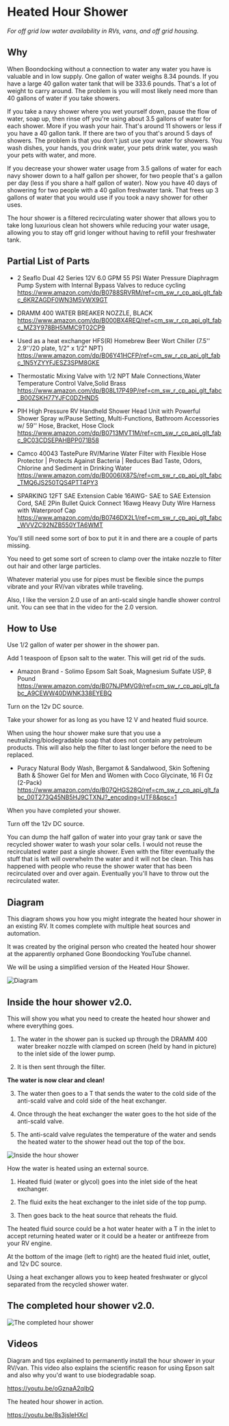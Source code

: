 # Heated Hour Shower
*For off grid low water availability in RVs, vans, and off grid housing.*

## Why

When Boondocking without a connection to water any water you have is valuable and in low supply. One gallon of water weighs 8.34 pounds. If you have a large 40 gallon water tank that will be 333.6 pounds. That's a lot of weight to carry around. The problem is you will most likely need more than 40 gallons of water if you take showers.

If you take a navy shower where you wet yourself down, pause the flow of water, soap up, then rinse off you're using about 3.5 gallons of water for each shower. More if you wash your hair. That's around 11 showers or less if you have a 40 gallon tank. If there are two of you that's around 5 days of showers. The problem is that you don't just use your water for showers. You wash dishes, your hands, you drink water, your pets drink water, you wash your pets with water, and more. 

If you decrease your shower water usage from 3.5 gallons of water for each navy shower down to a half gallon per shower, for two people that's a gallon per day (less if you share a half gallon of water). Now you have 40 days of showering for two people with a 40 gallon freshwater tank. That frees up 3 gallons of water that you would use if you took a navy shower for other uses. 

The hour shower is a filtered recirculating water shower that allows you to take long luxurious clean hot showers while reducing your water usage, allowing you to stay off grid longer without having to refill your freshwater tank.

## Partial List of Parts

- 2 Seaflo Dual 42 Series 12V 6.0 GPM 55 PSI Water Pressure Diaphragm Pump System with Internal Bypass Valves to reduce cycling https://www.amazon.com/dp/B0788SRVRM/ref=cm_sw_r_cp_api_glt_fabc_6KRZAGDF0WN3M5VWX9GT

- DRAMM 400 WATER BREAKER NOZZLE, BLACK https://www.amazon.com/dp/B000BX4REQ/ref=cm_sw_r_cp_api_glt_fabc_MZ3Y978BH5MMC9T02CP9

- Used as a heat exchanger
HFS(R) Homebrew Beer Wort Chiller (7.5'' 2.9''/20 plate, 1/2" x 1/2" NPT) https://www.amazon.com/dp/B06Y41HCFP/ref=cm_sw_r_cp_api_glt_fabc_1N5YZYYFJESZ3SPM8GKE

- Thermostatic Mixing Valve with 1/2 NPT Male Connections,Water Temperature Control Valve,Solid Brass https://www.amazon.com/dp/B08L17P49P/ref=cm_sw_r_cp_api_glt_fabc_B00ZSKH77YJFC0DZHND5

- PIH High Pressure RV Handheld Shower Head Unit with Powerful Shower Spray w/Pause Setting, Multi-Functions, Bathroom Accessories w/ 59'' Hose, Bracket, Hose Clock https://www.amazon.com/dp/B0713MVT1M/ref=cm_sw_r_cp_api_glt_fabc_9C03CDSEPAHBPP071B58

- Camco 40043 TastePure RV/Marine Water Filter with Flexible Hose Protector | Protects Against Bacteria | Reduces Bad Taste, Odors, Chlorine and Sediment in Drinking Water https://www.amazon.com/dp/B0006IX87S/ref=cm_sw_r_cp_api_glt_fabc_TMQ6JS250TQS4PTT4PY3

- SPARKING 12FT SAE Extension Cable 16AWG- SAE to SAE Extension Cord, SAE 2Pin Bullet Quick Connect 16awg Heavy Duty Wire Harness with Waterproof Cap https://www.amazon.com/dp/B0746DX2L1/ref=cm_sw_r_cp_api_glt_fabc_WVVZC92NZB550YTA6WMT

You’ll still need some sort of box to put it in and there are a couple of parts missing.

You need to get some sort of screen to clamp over the intake nozzle to filter out hair and other large particles.

Whatever material you use for pipes must be flexible since the pumps vibrate and your RV/van vibrates while traveling.

Also, I like the version 2.0 use of an anti-scald single handle shower control unit. You can see that in the video for the 2.0 version.

## How to Use
Use 1/2 gallon of water per shower in the shower pan. 

Add 1 teaspoon of Epson salt to the water. This will get rid of the suds.

- Amazon Brand - Solimo Epsom Salt Soak, Magnesium Sulfate USP, 8 Pound https://www.amazon.com/dp/B07NJPMVG9/ref=cm_sw_r_cp_api_glt_fabc_A9CEWW40DWNK338EYEBQ

Turn on the 12v DC source.

Take your shower for as long as you have 12 V and heated fluid source.

When using the hour shower make sure that you use a neutralizing/biodegradable soap that does not contain any petroleum products. This will also help the filter to last longer before the need to be replaced.

- Puracy Natural Body Wash, Bergamot & Sandalwood, Skin Softening Bath & Shower Gel for Men and Women with Coco Glycinate, 16 Fl Oz (2-Pack) https://www.amazon.com/dp/B07QHGS28Q/ref=cm_sw_r_cp_api_glt_fabc_00T273Q45NB5HJ9CTXNJ?_encoding=UTF8&psc=1

When you have completed your shower. 

Turn off the 12v DC source.

You can dump the half gallon of water into your gray tank or save the recycled shower water to wash your solar cells. I would not reuse the recirculated water past a single shower. Even with the filter eventually the stuff that is left will overwhelm the water and it will not be clean. This has happened with people who reuse the shower water that has been recirculated over and over again. Eventually you'll have to throw out the recirculated water. 

## Diagram 

This diagram shows you how you might integrate the heated hour shower in an existing RV. It comes complete with multiple heat sources and automation.

It was created by the original person who created the heated hour shower at the apparently orphaned Gone Boondocking YouTube channel. 

We will be using a simplified version of the Heated Hour Shower. 

![Diagram](A7B615CB-538B-41AF-A677-0B5768D0C8B9.jpeg)

## Inside the hour shower v2.0.

This will show you what you need to create the heated hour shower and where everything goes.

1. The water in the shower pan is sucked up through the DRAMM 400 water breaker nozzle with clamped on screen (held by hand in picture) to the inlet side of the lower pump.

2. It is then sent through the filter.

**The water is now clear and clean!**

3. The water then goes to a T that sends the water to the cold side of the anti-scald valve and cold side of the heat exchanger. 

4. Once through the heat exchanger the water goes to the hot side of the anti-scald valve.

5. The anti-scald valve regulates the temperature of the water and sends the heated water to the shower head out the top of the box.

![Inside the hour shower](5013F5AF-DA46-4F65-8549-1393459AF575.jpeg)

How the water is heated using an external source.

1. Heated fluid (water or glycol) goes into the inlet side of the heat exchanger.

2. The fluid exits the heat exchanger to the inlet side of the top pump.

3. Then goes back to the heat source that reheats the fluid.

The heated fluid source could be a hot water heater with a T in the inlet to accept returning heated water or it could be a heater or antifreeze from your RV engine.  

At the bottom of the image (left to right) are the heated fluid inlet, outlet, and 12v DC source.

Using a heat exchanger allows you to keep heated freshwater or glycol separated from the recycled shower water.

## The completed hour shower v2.0.

![The completed hour shower](2F406ACE-2E6C-457C-B7D5-1FF39E062F5E.jpeg)

## Videos 

Diagram and tips explained to permanently install the hour shower in your RV/van. This video also explains the scientific reason for using Epson salt and also why you'd want to use biodegradable soap.

https://youtu.be/oGznaA2qIbQ

The heated hour shower in action.

https://youtu.be/8s3jsleHXcI



